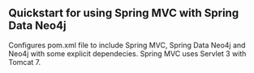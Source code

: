 Quickstart for using Spring MVC with Spring Data Neo4j
-------------------

Configures pom.xml file to include Spring MVC, Spring Data Neo4j and Neo4j with some explicit dependecies.
Spring MVC uses Servlet 3 with Tomcat 7.
